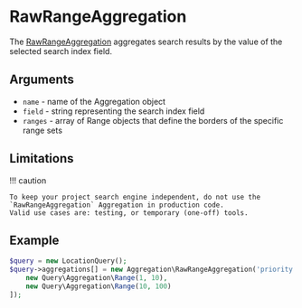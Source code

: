 # RawRangeAggregation

The [RawRangeAggregation](../../api/php_api/php_api_reference/classes/Ibexa-Contracts-Core-Repository-Values-Content-Query-Aggregation-RawRangeAggregation.html) aggregates search results by the value of the selected search index field.

## Arguments

- `name` - name of the Aggregation object
- `field` - string representing the search index field
- `ranges` - array of Range objects that define the borders of the specific range sets

## Limitations

!!! caution

    To keep your project search engine independent, do not use the `RawRangeAggregation` Aggregation in production code.
    Valid use cases are: testing, or temporary (one-off) tools.

## Example

``` php
$query = new LocationQuery();
$query->aggregations[] = new Aggregation\RawRangeAggregation('priority', 'priority_id', [
    new Query\Aggregation\Range(1, 10),
    new Query\Aggregation\Range(10, 100)
]);
```
